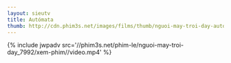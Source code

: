 ```yaml
---
layout: sieutv
title: Autómata
thumb: http://cdn.phim3s.net/images/films/thumb/nguoi-may-troi-day-automata-2014.jpg
---
```

{% include jwpadv src='//phim3s.net/phim-le/nguoi-may-troi-day_7992/xem-phim//video.mp4' %}